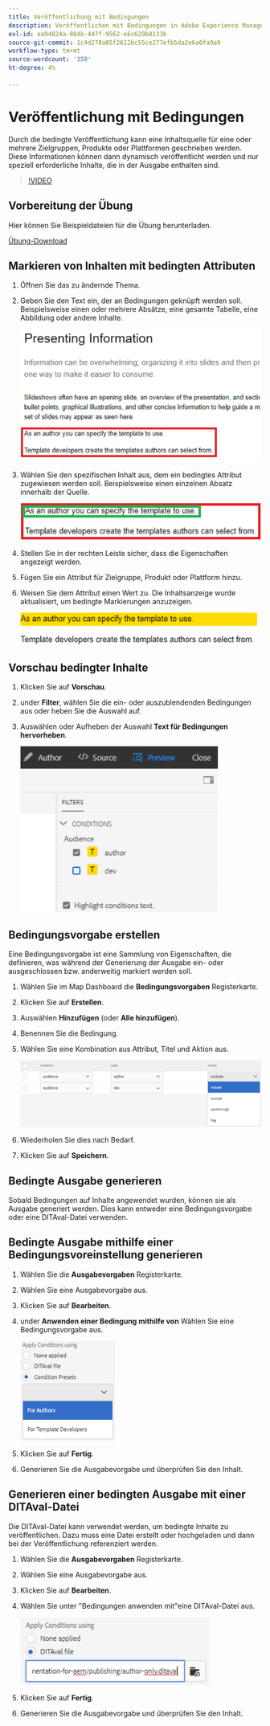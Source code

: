 ```yaml
---
title: Veröffentlichung mit Bedingungen
description: Veröffentlichen mit Bedingungen in Adobe Experience Manager-Handbüchern
exl-id: ea94824a-884b-447f-9562-e6c629b8133b
source-git-commit: 1c4d278a05f2612bc55ce277efb5da2e6a0fa9a9
workflow-type: tm+mt
source-wordcount: '359'
ht-degree: 4%

---
```


# Veröffentlichung mit Bedingungen

Durch die bedingte Veröffentlichung kann eine Inhaltsquelle für eine oder mehrere Zielgruppen, Produkte oder Plattformen geschrieben werden. Diese Informationen können dann dynamisch veröffentlicht werden und nur speziell erforderliche Inhalte, die in der Ausgabe enthalten sind.

>[!VIDEO](https://video.tv.adobe.com/v/339041?quality=12&learn=on)

## Vorbereitung der Übung

Hier können Sie Beispieldateien für die Übung herunterladen.

[Übung-Download](assets/exercises/publishing-with-conditions.zip)

## Markieren von Inhalten mit bedingten Attributen

1. Öffnen Sie das zu ändernde Thema.

2. Geben Sie den Text ein, der an Bedingungen geknüpft werden soll. Beispielsweise einen oder mehrere Absätze, eine gesamte Tabelle, eine Abbildung oder andere Inhalte.

   ![Presenting-Information](images/presenting-info.png)

3. Wählen Sie den spezifischen Inhalt aus, dem ein bedingtes Attribut zugewiesen werden soll. Beispielsweise einen einzelnen Absatz innerhalb der Quelle.

   ![Template-Choice](images/template-choice.png)

4. Stellen Sie in der rechten Leiste sicher, dass die Eigenschaften angezeigt werden.

5. Fügen Sie ein Attribut für Zielgruppe, Produkt oder Plattform hinzu.

6. Weisen Sie dem Attribut einen Wert zu. Die Inhaltsanzeige wurde aktualisiert, um bedingte Markierungen anzuzeigen.

   ![Vorlage festlegen](images/specify-template.png)

## Vorschau bedingter Inhalte

1. Klicken Sie auf **Vorschau**. 

2. under **Filter**, wählen Sie die ein- oder auszublendenden Bedingungen aus oder heben Sie die Auswahl auf.

3. Auswählen oder Aufheben der Auswahl **Text für Bedingungen hervorheben**.

   ![Vorschau-Conditional-Content](images/preview-conditional-content.png)

## Bedingungsvorgabe erstellen

Eine Bedingungsvorgabe ist eine Sammlung von Eigenschaften, die definieren, was während der Generierung der Ausgabe ein- oder ausgeschlossen bzw. anderweitig markiert werden soll.

1. Wählen Sie im Map Dashboard die **Bedingungsvorgaben** Registerkarte.

2. Klicken Sie auf **Erstellen**.

3. Auswählen **Hinzufügen** (oder **Alle hinzufügen**).

4. Benennen Sie die Bedingung.

5. Wählen Sie eine Kombination aus Attribut, Titel und Aktion aus.

   ![Create-Condition-Preset](images/create-condition-preset.png)

6. Wiederholen Sie dies nach Bedarf.

7. Klicken Sie auf **Speichern**.

## Bedingte Ausgabe generieren

Sobald Bedingungen auf Inhalte angewendet wurden, können sie als Ausgabe generiert werden. Dies kann entweder eine Bedingungsvorgabe oder eine DITAval-Datei verwenden.

## Bedingte Ausgabe mithilfe einer Bedingungsvoreinstellung generieren

1. Wählen Sie die **Ausgabevorgaben** Registerkarte.

2. Wählen Sie eine Ausgabevorgabe aus.

3. Klicken Sie auf **Bearbeiten**.

4. under **Anwenden einer Bedingung mithilfe von** Wählen Sie eine Bedingungsvorgabe aus.

   ![Generate-Conditional-Output](images/generate-conditional-output.png)

5. Klicken Sie auf **Fertig**.

6. Generieren Sie die Ausgabevorgabe und überprüfen Sie den Inhalt.

## Generieren einer bedingten Ausgabe mit einer DITAval-Datei

Die DITAval-Datei kann verwendet werden, um bedingte Inhalte zu veröffentlichen. Dazu muss eine Datei erstellt oder hochgeladen und dann bei der Veröffentlichung referenziert werden.

1. Wählen Sie die **Ausgabevorgaben** Registerkarte.

2. Wählen Sie eine Ausgabevorgabe aus.

3. Klicken Sie auf **Bearbeiten**.

4. Wählen Sie unter &quot;Bedingungen anwenden mit&quot;eine DITAval-Datei aus.

   ![generate-using-DITAval](images/generate-using-ditaval.png)

5. Klicken Sie auf **Fertig**.

6. Generieren Sie die Ausgabevorgabe und überprüfen Sie den Inhalt.
